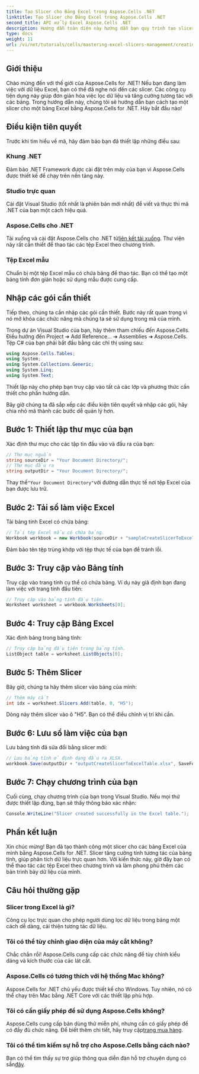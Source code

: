 ```yaml
---
title: Tạo Slicer cho Bảng Excel trong Aspose.Cells .NET
linktitle: Tạo Slicer cho Bảng Excel trong Aspose.Cells .NET
second_title: API xử lý Excel Aspose.Cells .NET
description: Hướng dẫn toàn diện này hướng dẫn bạn quy trình tạo slicer cho bảng Excel bằng Aspose.Cells cho .NET. Tìm hiểu cách thiết lập môi trường của bạn, tải sổ làm việc Excel và thêm slicer tương tác để nâng cao khả năng phân tích dữ liệu của bạn.
type: docs
weight: 11
url: /vi/net/tutorials/cells/mastering-excel-slicers-management/creating-slicer-for-excel-table/
---
```

## Giới thiệu

Chào mừng đến với thế giới của Aspose.Cells for .NET! Nếu bạn đang làm việc với dữ liệu Excel, bạn có thể đã nghe nói đến các slicer. Các công cụ tiện dụng này giúp đơn giản hóa việc lọc dữ liệu và tăng cường tương tác với các bảng. Trong hướng dẫn này, chúng tôi sẽ hướng dẫn bạn cách tạo một slicer cho một bảng Excel bằng Aspose.Cells for .NET. Hãy bắt đầu nào!

## Điều kiện tiên quyết

Trước khi tìm hiểu về mã, hãy đảm bảo bạn đã thiết lập những điều sau:

### Khung .NET
Đảm bảo .NET Framework được cài đặt trên máy của bạn vì Aspose.Cells được thiết kế để chạy trên nền tảng này.

### Studio trực quan
Cài đặt Visual Studio (tốt nhất là phiên bản mới nhất) để viết và thực thi mã .NET của bạn một cách hiệu quả.

### Aspose.Cells cho .NET
 Tải xuống và cài đặt Aspose.Cells cho .NET từ[liên kết tải xuống](https://releases.aspose.com/cells/net/). Thư viện này rất cần thiết để thao tác các tệp Excel theo chương trình.

### Tệp Excel mẫu
Chuẩn bị một tệp Excel mẫu có chứa bảng để thao tác. Bạn có thể tạo một bảng tính đơn giản hoặc sử dụng mẫu được cung cấp.

## Nhập các gói cần thiết

Tiếp theo, chúng ta cần nhập các gói cần thiết. Bước này rất quan trọng vì nó mở khóa các chức năng mà chúng ta sẽ sử dụng trong mã của mình.

Trong dự án Visual Studio của bạn, hãy thêm tham chiếu đến Aspose.Cells. Điều hướng đến Project ➔ Add Reference... ➔ Assemblies ➔ Aspose.Cells. Tệp C# của bạn phải bắt đầu bằng các chỉ thị using sau:

```csharp
using Aspose.Cells.Tables;
using System;
using System.Collections.Generic;
using System.Linq;
using System.Text;
```

Thiết lập này cho phép bạn truy cập vào tất cả các lớp và phương thức cần thiết cho phần hướng dẫn.

Bây giờ chúng ta đã sắp xếp các điều kiện tiên quyết và nhập các gói, hãy chia nhỏ mã thành các bước dễ quản lý hơn.

## Bước 1: Thiết lập thư mục của bạn

Xác định thư mục cho các tập tin đầu vào và đầu ra của bạn:

```csharp
// Thư mục nguồn
string sourceDir = "Your Document Directory/";
// Thư mục đầu ra
string outputDir = "Your Document Directory/";
```

 Thay thế`"Your Document Directory"`với đường dẫn thực tế nơi tệp Excel của bạn được lưu trữ.

## Bước 2: Tải sổ làm việc Excel

Tải bảng tính Excel có chứa bảng:

```csharp
// Tải tệp Excel mẫu có chứa bảng.
Workbook workbook = new Workbook(sourceDir + "sampleCreateSlicerToExcelTable.xlsx");
```

Đảm bảo tên tệp trùng khớp với tệp thực tế của bạn để tránh lỗi.

## Bước 3: Truy cập vào Bảng tính

Truy cập vào trang tính cụ thể có chứa bảng. Ví dụ này giả định bạn đang làm việc với trang tính đầu tiên:

```csharp
// Truy cập vào bảng tính đầu tiên.
Worksheet worksheet = workbook.Worksheets[0];
```

## Bước 4: Truy cập Bảng Excel

Xác định bảng trong bảng tính:

```csharp
// Truy cập bảng đầu tiên trong bảng tính.
ListObject table = worksheet.ListObjects[0];
```

## Bước 5: Thêm Slicer

Bây giờ, chúng ta hãy thêm slicer vào bảng của mình:

```csharp
// Thêm máy cắt
int idx = worksheet.Slicers.Add(table, 0, "H5");
```

Dòng này thêm slicer vào ô "H5". Bạn có thể điều chỉnh vị trí khi cần.

## Bước 6: Lưu sổ làm việc của bạn

Lưu bảng tính đã sửa đổi bằng slicer mới:

```csharp
// Lưu bảng tính ở định dạng đầu ra XLSX.
workbook.Save(outputDir + "outputCreateSlicerToExcelTable.xlsx", SaveFormat.Xlsx);
```

## Bước 7: Chạy chương trình của bạn

Cuối cùng, chạy chương trình của bạn trong Visual Studio. Nếu mọi thứ được thiết lập đúng, bạn sẽ thấy thông báo xác nhận:

```csharp
Console.WriteLine("Slicer created successfully in the Excel table.");
```

## Phần kết luận

Xin chúc mừng! Bạn đã tạo thành công một slicer cho các bảng Excel của mình bằng Aspose.Cells for .NET. Slicer tăng cường tính tương tác của bảng tính, giúp phân tích dữ liệu trực quan hơn. Với kiến thức này, giờ đây bạn có thể thao tác các tệp Excel theo chương trình và làm phong phú thêm các bản trình bày dữ liệu của mình.

## Câu hỏi thường gặp

### Slicer trong Excel là gì?
Công cụ lọc trực quan cho phép người dùng lọc dữ liệu trong bảng một cách dễ dàng, cải thiện tương tác dữ liệu.

### Tôi có thể tùy chỉnh giao diện của máy cắt không?
Chắc chắn rồi! Aspose.Cells cung cấp các chức năng để tùy chỉnh kiểu dáng và kích thước của các lát cắt.

### Aspose.Cells có tương thích với hệ thống Mac không?
Aspose.Cells for .NET chủ yếu được thiết kế cho Windows. Tuy nhiên, nó có thể chạy trên Mac bằng .NET Core với các thiết lập phù hợp.

### Tôi có cần giấy phép để sử dụng Aspose.Cells không?
 Aspose.Cells cung cấp bản dùng thử miễn phí, nhưng cần có giấy phép để có đầy đủ chức năng. Để biết thêm chi tiết, hãy truy cập[trang mua hàng](https://purchase.aspose.com/buy).

### Tôi có thể tìm kiếm sự hỗ trợ cho Aspose.Cells bằng cách nào?
 Bạn có thể tìm thấy sự trợ giúp thông qua diễn đàn hỗ trợ chuyên dụng có sẵn[đây](https://forum.aspose.com/c/cells/9).